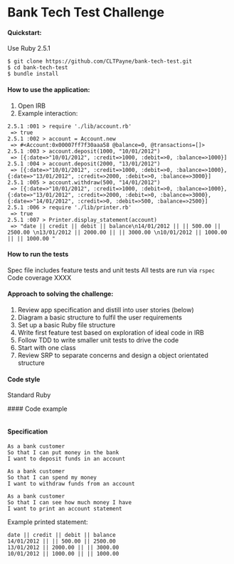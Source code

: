 Bank Tech Test Challenge
=================

#### Quickstart:
Use Ruby 2.5.1
```
$ git clone https://github.com/CLTPayne/bank-tech-test.git
$ cd bank-tech-test
$ bundle install
```
#### How to use the application:
1. Open IRB
2. Example interaction:
```
2.5.1 :001 > require './lib/account.rb'
 => true
2.5.1 :002 > account = Account.new
 => #<Account:0x00007ff7f30aaa58 @balance=0, @transactions=[]>
2.5.1 :003 > account.deposit(1000, "10/01/2012")
 => [{:date=>"10/01/2012", :credit=>1000, :debit=>0, :balance=>1000}]
2.5.1 :004 > account.deposit(2000, "13/01/2012")
 => [{:date=>"10/01/2012", :credit=>1000, :debit=>0, :balance=>1000}, {:date=>"13/01/2012", :credit=>2000, :debit=>0, :balance=>3000}]
2.5.1 :005 > account.withdraw(500, "14/01/2012")
 => [{:date=>"10/01/2012", :credit=>1000, :debit=>0, :balance=>1000}, {:date=>"13/01/2012", :credit=>2000, :debit=>0, :balance=>3000}, {:date=>"14/01/2012", :credit=>0, :debit=>500, :balance=>2500}]
2.5.1 :006 > require './lib/printer.rb'
 => true
2.5.1 :007 > Printer.display_statement(account)
 => "date || credit || debit || balance\n14/01/2012 || || 500.00 || 2500.00 \n13/01/2012 || 2000.00 || || 3000.00 \n10/01/2012 || 1000.00 || || 1000.00 "
```

#### How to run the tests
Spec file includes feature tests and unit tests
All tests are run via ```rspec```
Code coverage XXXX

#### Approach to solving the challenge:
1. Review app specification and distill into user stories (below)
2. Diagram a basic structure to fulfil the user requirements
3. Set up a basic Ruby file structure
4. Write first feature test based on exploration of ideal code in IRB
5. Follow TDD to write smaller unit tests to drive the code
6. Start with one class
7. Review SRP to separate concerns and design a object orientated structure

#### Code style
Standard Ruby

#### Code example
```
```

#### Specification
```
As a bank customer
So that I can put money in the bank
I want to deposit funds in an account

As a bank customer
So that I can spend my money
I want to withdraw funds from an account

As a bank customer
So that I can see how much money I have
I want to print an account statement
```
Example printed statement:
```
date || credit || debit || balance
14/01/2012 || || 500.00 || 2500.00
13/01/2012 || 2000.00 || || 3000.00
10/01/2012 || 1000.00 || || 1000.00
```
